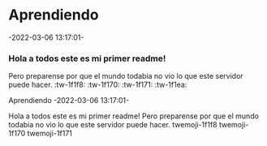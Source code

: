 # Aprendiendo
-2022-03-06 13:17:01-
### Hola a todos este es mi primer readme!
Pero preparense por que el mundo todabia no vio lo que este servidor puede hacer.
:tw-1f1f8: :tw-1f170: :tw-1f171: :tw-1f1ea: 

Aprendiendo
-2022-03-06 13:17:01-

Hola a todos este es mi primer readme!
Pero preparense por que el mundo todabia no vio lo que este servidor puede hacer.
twemoji-1f1f8 twemoji-1f170 twemoji-1f171 
